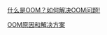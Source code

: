 [什么是OOM？如何解决OOM问题!](https://www.jianshu.com/p/41ffbf31b20c)

[OOM原因和解决方案](https://blog.csdn.net/wenwins/article/details/51464727)

